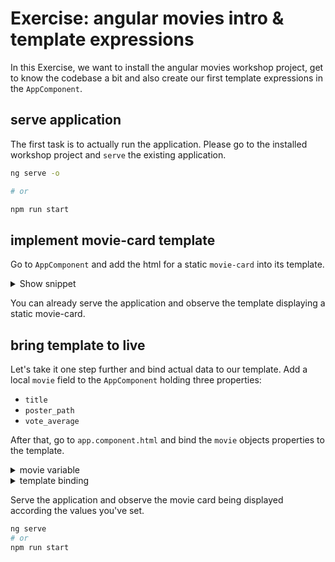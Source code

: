 # Exercise: angular movies intro & template expressions

In this Exercise, we want to install the angular movies workshop project, get to know the codebase a bit
and also create our first template expressions in the `AppComponent`.

## serve application

The first task is to actually run the application. Please go to the installed
workshop project and `serve` the existing application.

```bash
ng serve -o

# or

npm run start
```

## implement movie-card template

Go to `AppComponent` and add the html for a static `movie-card` into its template.

<details>
    <summary>Show snippet</summary>

go to `src/projects/movies/src/app.component.ts`

implement movie-card with static html

```html
<!--app.component.ts-->
<app-shell>
     <div class="movie-card">
        <img class="movie-image" src="https://image.tmdb.org/t/p/w300/qsdjk9oAKSQMWs0Vt5Pyfh6O4GZ.jpg">
        <div class="movie-card-content">
            <div class="movie-card-title">
                Turning Red
            </div>
            <div class="movie-card-rating">
                5
            </div>
        </div>
    </div>
</app-shell>
```

</details>

You can already serve the application and observe the template displaying a static movie-card.

## bring template to live

Let's take it one step further and bind actual data to our template.
Add a local `movie` field to the `AppComponent` holding three properties:

* `title` 
* `poster_path `
* `vote_average`

After that, go to `app.component.html` and bind the `movie` objects properties to the template.

<details>
  <summary>movie variable</summary>

go to `src/projects/movies/src/app.component.ts`

```ts
// app.component.ts

// movie object for data binding
movie = {
    title: 'Turning Red',
    poster_path: '/qsdjk9oAKSQMWs0Vt5Pyfh6O4GZ.jpg',
    vote_average: 5
}
```
</details>

<details>
    <summary>template binding</summary>

Apply template binding

go to `src/projects/movies/src/app.component.ts`

```html
<!-- app.component.ts -->

<div class="movie-card">
    <img class="movie-image"
         [src]="'https://image.tmdb.org/t/p/w300' + movie.poster_path">
    <div class="movie-card-content">
        <div class="movie-card-title">
            {{ movie.title }}
        </div>
        <div class="movie-card-rating">
            {{ movie.vote_average }}
        </div>
    </div>
</div>
```
    
</details>

Serve the application and observe the movie card being displayed according the values you've set.

```bash
ng serve
# or
npm run start
```



